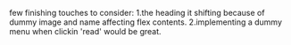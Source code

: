 few finishing touches to consider:
1.the heading it shifting because of dummy image and name affecting flex contents.
2.implementing a dummy menu when clickin 'read' would be great.
